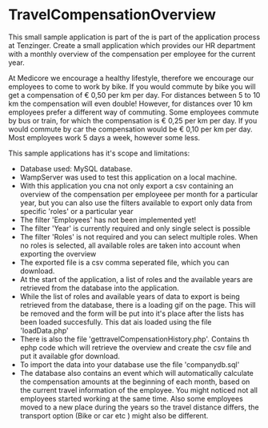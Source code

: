 # TravelCompensationOverview
This small sample application is part of the is part of the application process at Tenzinger.
Create a small application which provides our HR department with a monthly overview of the 
compensation per employee for the current year.

At Medicore we encourage a healthy lifestyle, therefore we encourage our employees to come to work by bike. If you would commute by bike you
will get a compensation of € 0,50 per km per day. For distances between 5 to 10 km the compensation will even double! However, for distances
over 10 km employees prefer a different way of commuting.
Some employees commute by bus or train, for which the compensation is € 0,25 per km per day. If you would commute by car the compensation
would be € 0,10 per km per day.
Most employees work 5 days a week, however some less.

This sample applications has it's scope and limitations:
- Database used: MySQL database.
- WampServer was used to test this application on a local machine.
- With this application you cna not only export a csv containing an overview of the compensation per employeee per month for a particular year, 
but you can also use the filters available to export only data from specific 'roles' or a particular year
- The filter 'Employees' has not been implemented yet!
- The filter 'Year' is currently required and only single select is possible
- The filter 'Roles' is not required and you can select multiple roles. When no roles is selected, all available roles are taken into account 
when exporting the overview
- The exported file is a csv comma seperated file, which you can download.
- At the start of the application, a list of roles and the available years are retrieved from the database into the application.
- While the list of roles and available years of data to export is being retrieved from the database, there is a loading gif on the page.
This will be removed and the form will be put into it's place after the lists has been loaded succesfully.
This dat ais loaded using the file 'loadData.php'
- There is also the file 'gettravelCompensationHistory.php'. Contains th ephp code which will retrieve the overview and create the csv file 
and put it available gfor download. 
- To import the data into your database use the file 'companydb.sql'
- The database also contains an event which will automatically calculate the compensation amounts at the beginning of each month, based on 
the current travel information of the employee. You might noticed not all employees started working at the same time. Also some employees moved 
to a new place during the years so the travel distance differs, the transport option (Bike or car etc ) might also be different.

